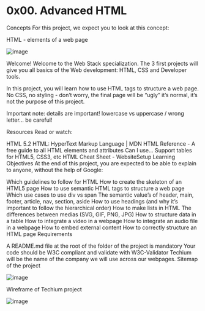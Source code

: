 # 0x00. Advanced HTML




Concepts
For this project, we expect you to look at this concept:

HTML - elements of a web page


![image](https://github.com/hamadastore1122/alx-frontend/assets/142863486/63ed5c02-cfbe-425a-addb-4cdde90faab5)





Welcome!
Welcome to the Web Stack specialization. The 3 first projects will give you all basics of the Web development: HTML, CSS and Developer tools.

In this project, you will learn how to use HTML tags to structure a web page. No CSS, no styling - don’t worry, the final page will be “ugly” it’s normal, it’s not the purpose of this project.

Important note: details are important! lowercase vs uppercase / wrong letter… be careful!

Resources
Read or watch:

HTML 5.2
HTML: HyperText Markup Language | MDN
HTML Reference - A free guide to all HTML elements and attributes
Can I use… Support tables for HTML5, CSS3, etc
HTML Cheat Sheet - WebsiteSetup
Learning Objectives
At the end of this project, you are expected to be able to explain to anyone, without the help of Google:

Which guidelines to follow for HTML
How to create the skeleton of an HTML5 page
How to use semantic HTML tags to structure a web page
Which use cases to use div vs span
The semantic value’s of header, main, footer, article, nav, section, aside
How to use headings (and why it’s important to follow the hierarchical order)
How to make lists in HTML
The differences between medias (SVG, GIF, PNG, JPG)
How to structure data in a table
How to integrate a video in a webpage
How to integrate an audio file in a webpage
How to embed external content
How to correctly structure an HTML page
Requirements



A README.md file at the root of the folder of the project is mandatory
Your code should be W3C compliant and validate with W3C-Validator
Techium will be the name of the company we will use across our webpages.
Sitemap of the project

![image](https://github.com/hamadastore1122/alx-frontend/assets/142863486/a345bf24-5700-4e06-8834-b82c78eb96a5)


Wireframe of Techium project


![image](https://github.com/hamadastore1122/alx-frontend/assets/142863486/b83a7aa9-92e6-4c4e-a9b3-3415071f6bda)




